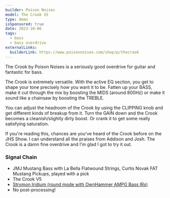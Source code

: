```yaml
---
builder: Poison Noises
model: The Crook V5
type: demo
isSponsored: true
date: 2023-10-06
tags:
  - bass
  - bass overdrive
externalLinks:
  builderLink: https://www.poisonnoises.com/shop/p/thecrook
---
```


The Crook by Poison Noises is a seriously good overdrive for guitar and fantastic for bass.

The Crook is extremely versatile. With the active EQ section, you get to shape your tone precisely how you want it to be. Fatten up your BASS, make it cut through the mix by boosting the MIDS (around 800Hz) or make it sound like a chainsaw by boosting the TREBLE.

You can adjust the headroom of the Crook by using the CLIPPING knob and get different kinds of breakup from it. Turn the GAIN down and the Crook becomes a cleanish/slightly dirty boost. Or crank it to get some really satisfying saturation.

If you're reading this, chances are you've heard of the Crook before on the JHS Show. I can understand all the praises from Addison and Josh. The Crook is a damn fine overdrive and I'm glad I got to try it out.

### Signal Chain

- JMJ Mustang Bass with La Bella Flatwound Strings, Curtis Novak FAT Mustang Pickups, played with a pick
- The Crook V5
- [Strymon Iridium (round mode with OwnHammer AMPG Bass IRs)](/posts/strymon-iridium-bass-ownhammer-ir/)
- No post-processing!
